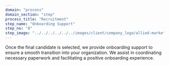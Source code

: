 ```yaml
---
domain: "process"
domain_section: "step"
process_title: "Recruitment"
step_name: "Onboarding Support"
step_no: "8"
step_image: "../../../../../../images/client/company_logo/allied-marketing.png"
---
```


Once the final candidate is selected, we provide onboarding support to ensure a smooth transition into your organization. We assist in coordinating necessary paperwork and facilitating a positive onboarding experience.
